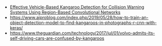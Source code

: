 


- [Effective Vehicle-Based Kangaroo Detection for Collision Warning Systems Using Region-Based Convolutional Networks](https://www.mdpi.com/1424-8220/18/6/1913/htm)
- https://www.aiproblog.com/index.php/2019/05/28/how-to-train-an-object-detection-model-to-find-kangaroos-in-photographs-r-cnn-with-keras/
- https://www.theguardian.com/technology/2017/jul/01/volvo-admits-its-self-driving-cars-are-confused-by-kangaroos
